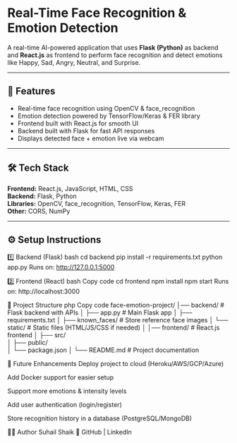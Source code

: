 # Real-Time Face Recognition & Emotion Detection  

A real-time AI-powered application that uses **Flask (Python)** as backend and **React.js** as frontend to perform face recognition and detect emotions like Happy, Sad, Angry, Neutral, and Surprise.  

---

## 🚀 Features
- Real-time face recognition using OpenCV & face_recognition  
- Emotion detection powered by TensorFlow/Keras & FER library  
- Frontend built with React.js for smooth UI  
- Backend built with Flask for fast API responses  
- Displays detected face + emotion live via webcam  

---

## 🛠 Tech Stack
**Frontend:** React.js, JavaScript, HTML, CSS  
**Backend:** Flask, Python  
**Libraries:** OpenCV, face_recognition, TensorFlow, Keras, FER  
**Other:** CORS, NumPy  

---

## ⚙️ Setup Instructions

1️⃣ Backend (Flask)
bash
cd backend
pip install -r requirements.txt
python app.py
Runs on: http://127.0.0.1:5000

2️⃣ Frontend (React)
bash
Copy code
cd frontend
npm install
npm start
Runs on: http://localhost:3000

📂 Project Structure
php
Copy code
face-emotion-project/
│── backend/         # Flask backend with APIs
│   ├── app.py       # Main Flask app
│   ├── requirements.txt
│   ├── known_faces/ # Store reference face images
│   └── static/      # Static files (HTML/JS/CSS if needed)
│
│── frontend/        # React.js frontend
│   ├── src/         
│   ├── public/      
│   └── package.json
│
└── README.md        # Project documentation


🚀 Future Enhancements
Deploy project to cloud (Heroku/AWS/GCP/Azure)

Add Docker support for easier setup

Support more emotions & intensity levels

Add user authentication (login/register)

Store recognition history in a database (PostgreSQL/MongoDB)


👨‍💻 Author
Suhail Shaik
🔗 GitHub | LinkedIn